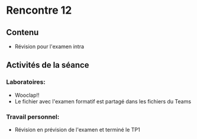 # Rencontre 12

## Contenu
- Révision pour l'examen intra

## Activités de la séance

### Laboratoires:
  - Wooclap!!
  - Le fichier avec l'examen formatif est partagé dans les fichiers du Teams

### Travail personnel: 
- Révision en prévision de l'examen et terminé le TP1
